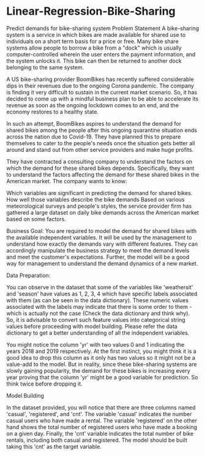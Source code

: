 # Linear-Regression-Bike-Sharing
Predict demands for bike-sharing system
Problem Statement
A bike-sharing system is a service in which bikes are made available for shared use to individuals on a short term basis for a price or free. Many bike share systems allow people to borrow a bike from a "dock" which is usually computer-controlled wherein the user enters the payment information, and the system unlocks it. This bike can then be returned to another dock belonging to the same system.


A US bike-sharing provider BoomBikes has recently suffered considerable dips in their revenues due to the ongoing Corona pandemic. The company is finding it very difficult to sustain in the current market scenario. So, it has decided to come up with a mindful business plan to be able to accelerate its revenue as soon as the ongoing lockdown comes to an end, and the economy restores to a healthy state. 


In such an attempt, BoomBikes aspires to understand the demand for shared bikes among the people after this ongoing quarantine situation ends across the nation due to Covid-19. They have planned this to prepare themselves to cater to the people's needs once the situation gets better all around and stand out from other service providers and make huge profits.


They have contracted a consulting company to understand the factors on which the demand for these shared bikes depends. Specifically, they want to understand the factors affecting the demand for these shared bikes in the American market. The company wants to know:

Which variables are significant in predicting the demand for shared bikes.
How well those variables describe the bike demands
Based on various meteorological surveys and people's styles, the service provider firm has gathered a large dataset on daily bike demands across the American market based on some factors. 


Business Goal:
You are required to model the demand for shared bikes with the available independent variables. It will be used by the management to understand how exactly the demands vary with different features. They can accordingly manipulate the business strategy to meet the demand levels and meet the customer's expectations. Further, the model will be a good way for management to understand the demand dynamics of a new market. 


Data Preparation:

You can observe in the dataset that some of the variables like 'weathersit' and 'season' have values as 1, 2, 3, 4 which have specific labels associated with them (as can be seen in the data dictionary). These numeric values associated with the labels may indicate that there is some order to them - which is actually not the case (Check the data dictionary and think why). So, it is advisable to convert such feature values into categorical string values before proceeding with model building. Please refer the data dictionary to get a better understanding of all the independent variables.
 
You might notice the column 'yr' with two values 0 and 1 indicating the years 2018 and 2019 respectively. At the first instinct, you might think it is a good idea to drop this column as it only has two values so it might not be a value-add to the model. But in reality, since these bike-sharing systems are slowly gaining popularity, the demand for these bikes is increasing every year proving that the column 'yr' might be a good variable for prediction. So think twice before dropping it. 
 

Model Building

In the dataset provided, you will notice that there are three columns named 'casual', 'registered', and 'cnt'. The variable 'casual' indicates the number casual users who have made a rental. The variable 'registered' on the other hand shows the total number of registered users who have made a booking on a given day. Finally, the 'cnt' variable indicates the total number of bike rentals, including both casual and registered. The model should be built taking this 'cnt' as the target variable.

